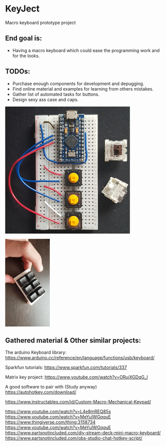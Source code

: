 # KeyJect

Macro keyboard prototype project

## End goal is:

- Having a macro keyboard which could ease the programming work and for the looks.

## TODOs:

- Purchase enough components for development and depugging.
- Find online material and examples for learning from others mistakes.
- Gather list of automated tasks for buttons.
- Design sexy ass case and caps.

![](testBoard.png)


![](presskey.gif)
## Gathered material & Other similar projects:

The arduino Keyboard library:
https://www.arduino.cc/reference/en/language/functions/usb/keyboard/

Sparkfun tutorials:
https://www.sparkfun.com/tutorials/337

Matrix key project:
https://www.youtube.com/watch?v=ORujXGDqG_I

A good software to pair with (Study anyway)
https://autohotkey.com/download/

https://www.instructables.com/id/Custom-Macro-Mechanical-Keypad/

https://www.youtube.com/watch?v=L4e8mREQ85s
https://www.youtube.com/watch?v=MeYuIWGqquE
https://www.thingiverse.com/thing:3158734
https://www.youtube.com/watch?v=MeYuIWGqquE
https://www.partsnotincluded.com/diy-stream-deck-mini-macro-keyboard/
https://www.partsnotincluded.com/obs-studio-chat-hotkey-script/
